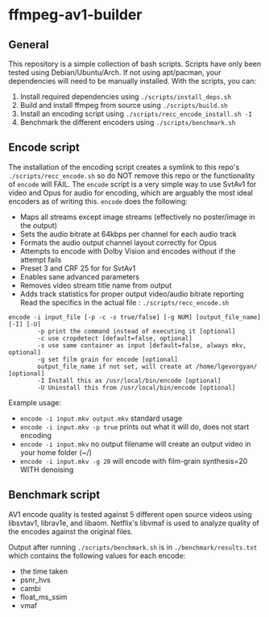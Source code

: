 # ffmpeg-av1-builder

## General
This repository is a simple collection of bash scripts. Scripts have only been tested using Debian/Ubuntu/Arch. If not using apt/pacman, your dependencies will need to be manually installed. With the scripts, you can:

1. Install required dependencies using `./scripts/install_deps.sh`
2. Build and install ffmpeg from source using `./scripts/build.sh`
3. Install an encoding script using `./scripts/recc_encode_install.sh -I`
4. Benchmark the different encoders using `./scripts/benchmark.sh`

## Encode script
The installation of the encoding script creates a symlink to this repo's `./scripts/recc_encode.sh` so do NOT remove this repo or the functionality of `encode` will FAIL. The `encode` script is a very simple way to use SvtAv1 for video and Opus for audio for encoding, which are arguably the most ideal encoders as of writing this. `encode` does the following:
 - Maps all streams except image streams (effectively no poster/image in the output)
 - Sets the audio bitrate at 64kbps per channel for each audio track
 - Formats the audio output channel layout correctly for Opus
 - Attempts to encode with Dolby Vision and encodes without if the attempt fails
 - Preset 3 and CRF 25 for for SvtAv1
 - Enables sane advanced parameters
 - Removes video stream title name from output
 - Adds track statistics for proper output video/audio bitrate reporting
Read the specifics in the actual file : `./scripts/recc_encode.sh`

```
encode -i input_file [-p -c -s true/false] [-g NUM] [output_file_name] [-I] [-U]
        -p print the command instead of executing it [optional]
        -c use cropdetect [default=false, optional]
        -s use same container as input [default=false, always mkv, optional]
        -g set film grain for encode [optional]
        output_file_name if not set, will create at /home/lgevorgyan/ [optional]
        -I Install this as /usr/local/bin/encode [optional]
        -U Uninstall this from /usr/local/bin/encode [optional]
```
Example usage: 
 - `encode -i input.mkv output.mkv` standard usage
 - `encode -i input.mkv -p true` prints out what it will do, does not start encoding
 - `encode -i input.mkv` no output filename will create an output video in your home folder (~/)
 - `encode -i input.mkv -g 20` will encode with film-grain synthesis=20 WITH denoising

## Benchmark script
AV1 encode quality is tested against 5 different open source videos using libsvtav1, librav1e, and libaom.
Netflix's libvmaf is used to analyze quality of the encodes against the original files.

Output after running `./scripts/benchmark.sh` is in `./benchmark/results.txt` which contains the following values for each encode:

* the time taken
* psnr_hvs
* cambi
* float_ms_ssim
* vmaf
